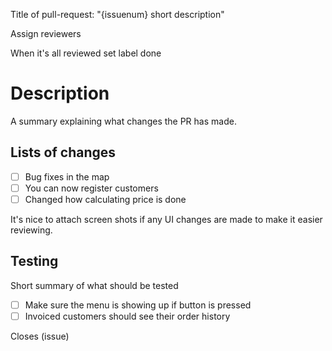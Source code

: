 Title of pull-request: "{issuenum} short description"

Assign reviewers

When it's all reviewed set label done
# Description

A summary explaining what changes the PR has made.

## Lists of changes

- [ ] Bug fixes in the map
- [ ] You can now register customers
- [ ] Changed how calculating price is done

It's nice to attach screen shots if any UI changes are made to make it easier reviewing.

## Testing

Short summary of what should be tested
- [ ] Make sure the menu is showing up if button is pressed
- [ ] Invoiced customers should see their order history

Closes (issue)
